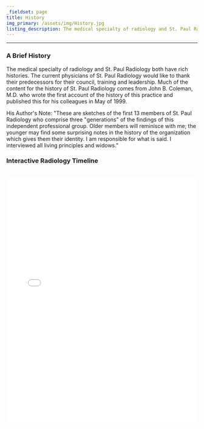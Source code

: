 ```yaml
---
_fieldset: page
title: History
img_primary: /assets/img/History.jpg
listing_description: The medical specialty of radiology and St. Paul Radiology both have interesting, rich histories. Learn more about both of these histories here, through photos and an interactive timeline.
---
```

<hr>
<h3>A Brief History</h3>
<p>The medical specialty of radiology and St. Paul Radiology both have rich histories. The current physicians of St. Paul Radiology would like to thank their predecessors for their council, training and leadership. Much of the content for the history of St. Paul Radiology comes from John B. Coleman, M.D. who wrote the first account of the history of this practice and published this for his colleagues in May of 1999.
</p>
<p>His Author's Note: "These are sketches of the first 13 members of St. Paul Radiology who comprise three "generations" of the findings of this independent professional group. Older members will reminisce with me; the younger may find some surprising notes in the history of the organization which gives them their identity. I am responsible for what is said. I interviewed all living principles and widows."<br>
</p>
<h3>Interactive Radiology Timeline</h3>
<br>
<iframe src="//cdn.knightlab.com/libs/timeline3/latest/embed/index.html?source=1V6vBM3tLquJWYFwo9HQTWtKtkRUr11MfOxRGVQPEndQ&font=Default&lang=en&initial_zoom=2&height=650" width="100%" height="650" frameborder="0">
</iframe>